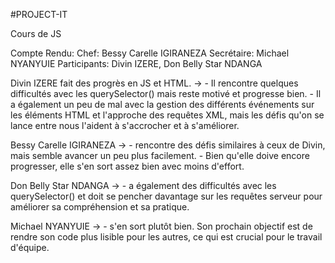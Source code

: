 #PROJECT-IT

Cours de JS

Compte Rendu:
Chef: Bessy Carelle IGIRANEZA
Secrétaire: Michael NYANYUIE
Participants: Divin IZERE, Don Belly Star NDANGA

Divin IZERE fait des progrès en JS et HTML. ->
    - Il rencontre quelques difficultés avec les querySelector() mais reste motivé et progresse bien. 
    - Il a également un peu de mal avec la gestion des différents événements sur les éléments HTML et l'approche des requêtes XML, mais les défis qu'on se lance entre nous l'aident à s'accrocher et à s'améliorer.

Bessy Carelle IGIRANEZA -> 
    - rencontre des défis similaires à ceux de Divin, mais semble avancer un peu plus facilement. 
    - Bien qu'elle doive encore progresser, elle s'en sort assez bien avec moins d'effort.

Don Belly Star NDANGA -> 
    - a également des difficultés avec les querySelector() et doit se pencher davantage sur les requêtes serveur pour améliorer sa compréhension et sa pratique.

Michael NYANYUIE -> 
    - s'en sort plutôt bien. Son prochain objectif est de rendre son code plus lisible pour les autres, ce qui est crucial pour le travail d'équipe.
